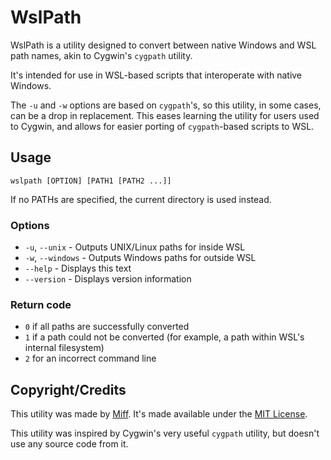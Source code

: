 # WslPath

WslPath is a utility designed to convert between native Windows and
WSL path names, akin to Cygwin's `cygpath` utility.

It's intended for use in WSL-based scripts that interoperate with
native Windows.

The `-u` and `-w` options are based on `cygpath`'s, so this utility,
in some cases, can be a drop in replacement. This eases learning the
utility for users used to Cygwin, and allows for easier porting of
`cygpath`-based scripts to WSL.

## Usage

    wslpath [OPTION] [PATH1 [PATH2 ...]]

If no PATHs are specified, the current directory is used instead.

### Options
  * `-u`, `--unix` - Outputs UNIX/Linux paths for inside WSL
  * `-w`, `--windows` - Outputs Windows paths for outside WSL
  * `--help` - Displays this text
  * `--version` - Displays version information

### Return code

  * `0` if all paths are successfully converted
  * `1` if a path could not be converted (for example, a path within
    WSL's internal filesystem)
  * `2` for an incorrect command line
 
## Copyright/Credits

This utility was made by [Miff](https://www.miffthefox.info/). It's
made available under the [MIT License](https://opensource.org/licenses/MIT).

This utility was inspired by Cygwin's very useful `cygpath` utility,
but doesn't use any source code from it.


